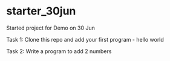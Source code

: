 # starter_30jun
Started project for Demo on 30 Jun

Task 1:
Clone this repo and add your first program - hello world

Task 2:
Write a program to add 2 numbers
